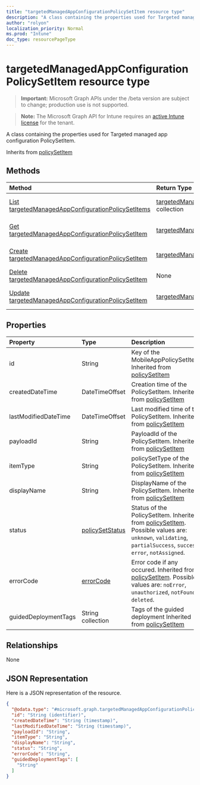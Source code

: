 ```yaml
---
title: "targetedManagedAppConfigurationPolicySetItem resource type"
description: "A class containing the properties used for Targeted managed app configuration PolicySetItem."
author: "rolyon"
localization_priority: Normal
ms.prod: "Intune"
doc_type: resourcePageType
---
```


# targetedManagedAppConfigurationPolicySetItem resource type

> **Important:** Microsoft Graph APIs under the /beta version are subject to change; production use is not supported.

> **Note:** The Microsoft Graph API for Intune requires an [active Intune license](https://go.microsoft.com/fwlink/?linkid=839381) for the tenant.

A class containing the properties used for Targeted managed app configuration PolicySetItem.


Inherits from [policySetItem](../resources/intune-policyset-policysetitem.md)

## Methods
|Method|Return Type|Description|
|:---|:---|:---|
|[List targetedManagedAppConfigurationPolicySetItems](../api/intune-policyset-targetedmanagedappconfigurationpolicysetitem-list.md)|[targetedManagedAppConfigurationPolicySetItem](../resources/intune-policyset-targetedmanagedappconfigurationpolicysetitem.md) collection|List properties and relationships of the [targetedManagedAppConfigurationPolicySetItem](../resources/intune-policyset-targetedmanagedappconfigurationpolicysetitem.md) objects.|
|[Get targetedManagedAppConfigurationPolicySetItem](../api/intune-policyset-targetedmanagedappconfigurationpolicysetitem-get.md)|[targetedManagedAppConfigurationPolicySetItem](../resources/intune-policyset-targetedmanagedappconfigurationpolicysetitem.md)|Read properties and relationships of the [targetedManagedAppConfigurationPolicySetItem](../resources/intune-policyset-targetedmanagedappconfigurationpolicysetitem.md) object.|
|[Create targetedManagedAppConfigurationPolicySetItem](../api/intune-policyset-targetedmanagedappconfigurationpolicysetitem-create.md)|[targetedManagedAppConfigurationPolicySetItem](../resources/intune-policyset-targetedmanagedappconfigurationpolicysetitem.md)|Create a new [targetedManagedAppConfigurationPolicySetItem](../resources/intune-policyset-targetedmanagedappconfigurationpolicysetitem.md) object.|
|[Delete targetedManagedAppConfigurationPolicySetItem](../api/intune-policyset-targetedmanagedappconfigurationpolicysetitem-delete.md)|None|Deletes a [targetedManagedAppConfigurationPolicySetItem](../resources/intune-policyset-targetedmanagedappconfigurationpolicysetitem.md).|
|[Update targetedManagedAppConfigurationPolicySetItem](../api/intune-policyset-targetedmanagedappconfigurationpolicysetitem-update.md)|[targetedManagedAppConfigurationPolicySetItem](../resources/intune-policyset-targetedmanagedappconfigurationpolicysetitem.md)|Update the properties of a [targetedManagedAppConfigurationPolicySetItem](../resources/intune-policyset-targetedmanagedappconfigurationpolicysetitem.md) object.|

## Properties
|Property|Type|Description|
|:---|:---|:---|
|id|String|Key of the MobileAppPolicySetItem. Inherited from [policySetItem](../resources/intune-policyset-policysetitem.md)|
|createdDateTime|DateTimeOffset|Creation time of the PolicySetItem. Inherited from [policySetItem](../resources/intune-policyset-policysetitem.md)|
|lastModifiedDateTime|DateTimeOffset|Last modified time of the PolicySetItem. Inherited from [policySetItem](../resources/intune-policyset-policysetitem.md)|
|payloadId|String|PayloadId of the PolicySetItem. Inherited from [policySetItem](../resources/intune-policyset-policysetitem.md)|
|itemType|String|policySetType of the PolicySetItem. Inherited from [policySetItem](../resources/intune-policyset-policysetitem.md)|
|displayName|String|DisplayName of the PolicySetItem. Inherited from [policySetItem](../resources/intune-policyset-policysetitem.md)|
|status|[policySetStatus](../resources/intune-policyset-policysetstatus.md)|Status of the PolicySetItem. Inherited from [policySetItem](../resources/intune-policyset-policysetitem.md). Possible values are: `unknown`, `validating`, `partialSuccess`, `success`, `error`, `notAssigned`.|
|errorCode|[errorCode](../resources/intune-policyset-errorcode.md)|Error code if any occured. Inherited from [policySetItem](../resources/intune-policyset-policysetitem.md). Possible values are: `noError`, `unauthorized`, `notFound`, `deleted`.|
|guidedDeploymentTags|String collection|Tags of the guided deployment Inherited from [policySetItem](../resources/intune-policyset-policysetitem.md)|

## Relationships
None

## JSON Representation
Here is a JSON representation of the resource.
<!-- {
  "blockType": "resource",
  "keyProperty": "id",
  "@odata.type": "microsoft.graph.targetedManagedAppConfigurationPolicySetItem"
}
-->
``` json
{
  "@odata.type": "#microsoft.graph.targetedManagedAppConfigurationPolicySetItem",
  "id": "String (identifier)",
  "createdDateTime": "String (timestamp)",
  "lastModifiedDateTime": "String (timestamp)",
  "payloadId": "String",
  "itemType": "String",
  "displayName": "String",
  "status": "String",
  "errorCode": "String",
  "guidedDeploymentTags": [
    "String"
  ]
}
```



